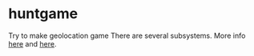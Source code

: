 # huntgame
Try to make geolocation game
There are several subsystems.
More info [here](https://github.com/Ziqul/Hunt-server) and [here](https://github.com/Ziqul/Hunt-client).

